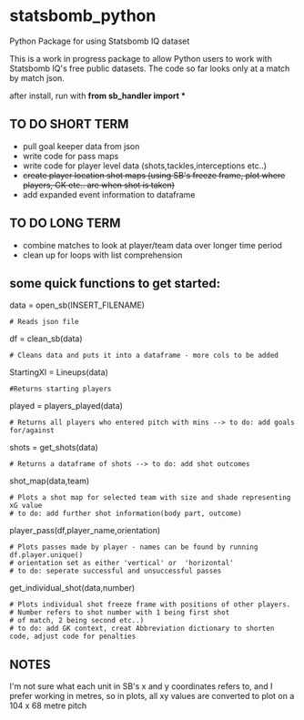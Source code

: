 # statsbomb_python
Python Package for using Statsbomb IQ dataset

This is a work in progress package to allow Python users to work with Statsbomb IQ's free public datasets. The code so far looks only at a match by match json.


after install, run with <b> from sb_handler import * </b>

## TO DO SHORT TERM ##
- pull goal keeper data from json
- write code for pass maps
- write code for player level data (shots,tackles,interceptions etc..)
- ~~create player location shot maps (using SB's freeze frame, plot where players, GK etc.. are when shot is taken)~~
- add expanded event information to dataframe


## TO DO LONG TERM ##
- combine matches to look at player/team data over longer time period
- clean up for loops with list comprehension

## some quick functions to get started: ##

data = open_sb(INSERT_FILENAME)

    # Reads json file

df = clean_sb(data)

    # Cleans data and puts it into a dataframe - more cols to be added

StartingXI = Lineups(data)

    #Returns starting players

played = players_played(data)

    # Returns all players who entered pitch with mins --> to do: add goals for/against 

shots = get_shots(data)

    # Returns a dataframe of shots --> to do: add shot outcomes

shot_map(data,team) 

    # Plots a shot map for selected team with size and shade representing xG value    
    # to do: add further shot information(body part, outcome)

player_pass(df,player_name,orientation) 

    # Plots passes made by player - names can be found by running df.player.unique()  
    # orientation set as either 'vertical' or  'horizontal'
    # to do: seperate successful and unsuccessful passes

get_individual_shot(data,number) 

    # Plots individual shot freeze frame with positions of other players. 
    # Number refers to shot number with 1 being first shot 
    # of match, 2 being second etc..)
    # to do: add GK context, creat Abbreviation dictionary to shorten code, adjust code for penalties

## NOTES ##

I'm not sure what each unit in SB's x and y coordinates refers to, and I prefer working in metres, so in plots, all xy values are converted to plot on a 104 x 68 metre pitch
